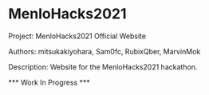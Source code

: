 # MenloHacks2021
Project: MenloHacks2021 Official Website

Authors: mitsukakiyohara, Sam0fc, RubixQber, MarvinMok

Description: Website for the MenloHacks2021 hackathon.

*** Work In Progress ***
